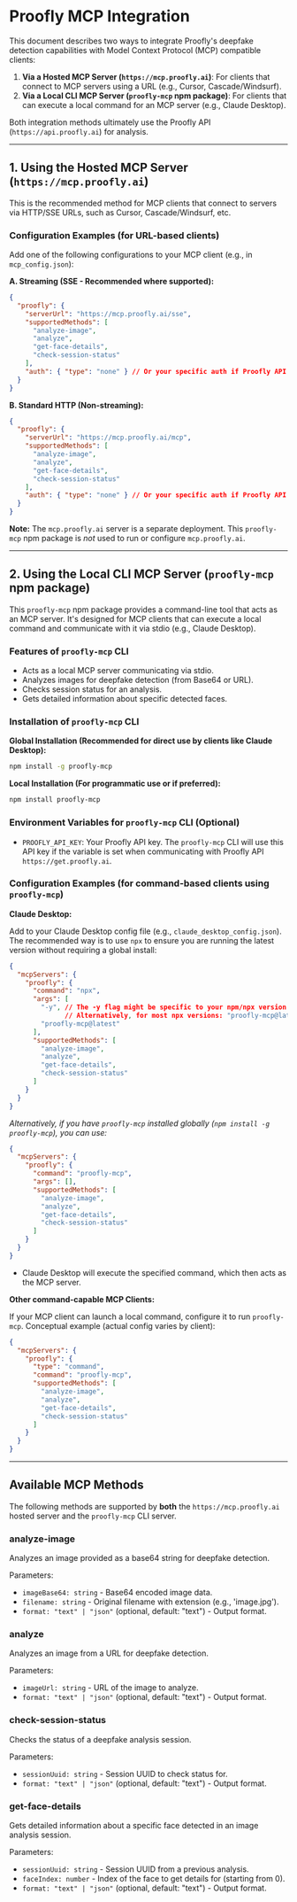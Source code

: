 # Proofly MCP Integration

This document describes two ways to integrate Proofly's deepfake detection capabilities with Model Context Protocol (MCP) compatible clients:

1.  **Via a Hosted MCP Server (`https://mcp.proofly.ai`)**: For clients that connect to MCP servers using a URL (e.g., Cursor, Cascade/Windsurf).
2.  **Via a Local CLI MCP Server (`proofly-mcp` npm package)**: For clients that can execute a local command for an MCP server (e.g., Claude Desktop).

Both integration methods ultimately use the Proofly API (`https://api.proofly.ai`) for analysis.

---

## 1. Using the Hosted MCP Server (`https://mcp.proofly.ai`)

This is the recommended method for MCP clients that connect to servers via HTTP/SSE URLs, such as Cursor, Cascade/Windsurf, etc.

### Configuration Examples (for URL-based clients)

Add one of the following configurations to your MCP client (e.g., in `mcp_config.json`):

**A. Streaming (SSE - Recommended where supported):**

```json
{
  "proofly": {
    "serverUrl": "https://mcp.proofly.ai/sse",
    "supportedMethods": [
      "analyze-image",
      "analyze",
      "get-face-details",
      "check-session-status"
    ],
    "auth": { "type": "none" } // Or your specific auth if Proofly API https:/get.proofly.ai requires it
  }
}
```

**B. Standard HTTP (Non-streaming):**

```json
{
  "proofly": {
    "serverUrl": "https://mcp.proofly.ai/mcp",
    "supportedMethods": [
      "analyze-image",
      "analyze",
      "get-face-details",
      "check-session-status"
    ],
    "auth": { "type": "none" } // Or your specific auth if Proofly API https:/get.proofly.ai requires it
  }
}
```

**Note:** The `mcp.proofly.ai` server is a separate deployment. This `proofly-mcp` npm package is *not* used to run or configure `mcp.proofly.ai`.

---

## 2. Using the Local CLI MCP Server (`proofly-mcp` npm package)

This `proofly-mcp` npm package provides a command-line tool that acts as an MCP server. It's designed for MCP clients that can execute a local command and communicate with it via stdio (e.g., Claude Desktop).

### Features of `proofly-mcp` CLI

- Acts as a local MCP server communicating via stdio.
- Analyzes images for deepfake detection (from Base64 or URL).
- Checks session status for an analysis.
- Gets detailed information about specific detected faces.

### Installation of `proofly-mcp` CLI

**Global Installation (Recommended for direct use by clients like Claude Desktop):**

```bash
npm install -g proofly-mcp
```

**Local Installation (For programmatic use or if preferred):**

```bash
npm install proofly-mcp
```

### Environment Variables for `proofly-mcp` CLI (Optional)

- `PROOFLY_API_KEY`: Your Proofly API key. The `proofly-mcp` CLI will use this API key if the variable is set when communicating with Proofly API `https://get.proofly.ai`.

### Configuration Examples (for command-based clients using `proofly-mcp`)

**Claude Desktop:**

Add to your Claude Desktop config file (e.g., `claude_desktop_config.json`). The recommended way is to use `npx` to ensure you are running the latest version without requiring a global install:

```json
{
  "mcpServers": {
    "proofly": {
      "command": "npx",
      "args": [
        "-y", // The -y flag might be specific to your npm/npx version or aliasing for auto-confirmation.
              // Alternatively, for most npx versions: "proofly-mcp@latest"
        "proofly-mcp@latest"
      ],
      "supportedMethods": [
        "analyze-image",
        "analyze",
        "get-face-details",
        "check-session-status"
      ]
    }
  }
}
```

*Alternatively, if you have `proofly-mcp` installed globally (`npm install -g proofly-mcp`), you can use:*

```json
{
  "mcpServers": {
    "proofly": {
      "command": "proofly-mcp",
      "args": [],
      "supportedMethods": [
        "analyze-image",
        "analyze",
        "get-face-details",
        "check-session-status"
      ]
    }
  }
}
```

- Claude Desktop will execute the specified command, which then acts as the MCP server.

**Other command-capable MCP Clients:**

If your MCP client can launch a local command, configure it to run `proofly-mcp`.
Conceptual example (actual config varies by client):

```json
{
  "mcpServers": {
    "proofly": {
      "type": "command",
      "command": "proofly-mcp",
      "supportedMethods": [
        "analyze-image",
        "analyze",
        "get-face-details",
        "check-session-status"
      ]
    }
  }
}
```

---

## Available MCP Methods

The following methods are supported by **both** the `https://mcp.proofly.ai` hosted server and the `proofly-mcp` CLI server.

### analyze-image

Analyzes an image provided as a base64 string for deepfake detection.

Parameters:
- `imageBase64: string` - Base64 encoded image data.
- `filename: string` - Original filename with extension (e.g., 'image.jpg').
- `format: "text" | "json"` (optional, default: "text") - Output format.

### analyze

Analyzes an image from a URL for deepfake detection.

Parameters:
- `imageUrl: string` - URL of the image to analyze.
- `format: "text" | "json"` (optional, default: "text") - Output format.

### check-session-status

Checks the status of a deepfake analysis session.

Parameters:
- `sessionUuid: string` - Session UUID to check status for.
- `format: "text" | "json"` (optional, default: "text") - Output format.

### get-face-details

Gets detailed information about a specific face detected in an image analysis session.

Parameters:
- `sessionUuid: string` - Session UUID from a previous analysis.
- `faceIndex: number` - Index of the face to get details for (starting from 0).
- `format: "text" | "json"` (optional, default: "text") - Output format.
